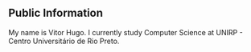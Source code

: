 ## Public Information

  My name is Vitor Hugo. I currently study Computer Science at UNIRP - Centro Universitário de Rio Preto.
